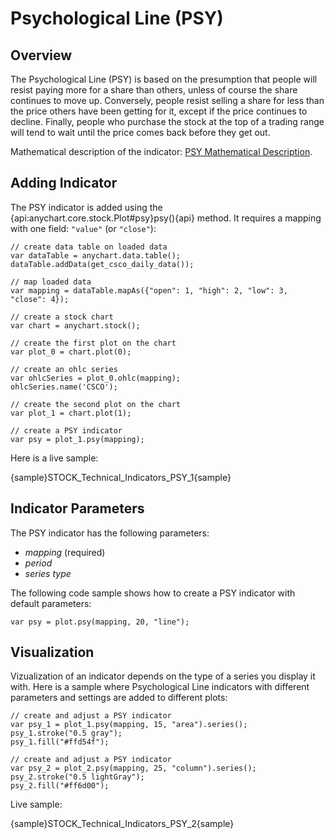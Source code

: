 # Psychological Line (PSY)
## Overview

The Psychological Line (PSY) is based on the presumption that people will resist paying more for a share than others, unless of course the share continues to move up. Conversely, people resist selling a share for less than the price others have been getting for it, except if the price continues to decline. Finally, people who purchase the stock at the top of a trading range will tend to wait until the price comes back before they get out.

Mathematical description of the indicator: [PSY Mathematical Description](Mathematical_Description#psychological_line).

## Adding Indicator

The PSY indicator is added using the {api:anychart.core.stock.Plot#psy}psy(){api} method. It requires a mapping with one field: `"value"` (or `"close"`):

```
// create data table on loaded data
var dataTable = anychart.data.table();
dataTable.addData(get_csco_daily_data());

// map loaded data
var mapping = dataTable.mapAs({"open": 1, "high": 2, "low": 3, "close": 4});

// create a stock chart
var chart = anychart.stock();

// create the first plot on the chart
var plot_0 = chart.plot(0);

// create an ohlc series
var ohlcSeries = plot_0.ohlc(mapping);
ohlcSeries.name('CSCO');

// create the second plot on the chart
var plot_1 = chart.plot(1);

// create a PSY indicator
var psy = plot_1.psy(mapping);
```

Here is a live sample:

{sample}STOCK\_Technical\_Indicators\_PSY\_1{sample}

## Indicator Parameters

The PSY indicator has the following parameters:

* *mapping* (required)
* *period*
* *series type*

The following code sample shows how to create a PSY indicator with default parameters:

```
var psy = plot.psy(mapping, 20, "line");
```

## Visualization

Vizualization of an indicator depends on the type of a series you display it with. Here is a sample where Psychological Line indicators with different parameters and settings are added to different plots:

```
// create and adjust a PSY indicator
var psy_1 = plot_1.psy(mapping, 15, "area").series();
psy_1.stroke("0.5 gray");
psy_1.fill("#ffd54f");

// create and adjust a PSY indicator
var psy_2 = plot_2.psy(mapping, 25, "column").series();
psy_2.stroke("0.5 lightGray");
psy_2.fill("#ff6d00");  
```

Live sample:

{sample}STOCK\_Technical\_Indicators\_PSY\_2{sample}